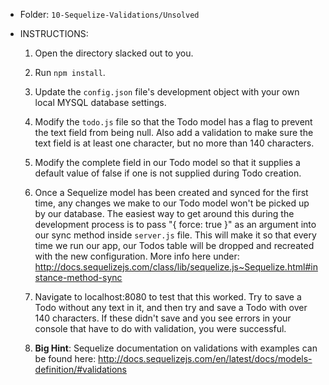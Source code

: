 - Folder: `10-Sequelize-Validations/Unsolved`

- INSTRUCTIONS:

  1. Open the directory slacked out to you.

  2. Run `npm install`.

  3. Update the `config.json` file's development object with your own local MYSQL database settings.

  4. Modify the `todo.js` file so that the Todo model has a flag to prevent the text field from being null. Also add a validation to make sure the text field is at least one character, but no more than 140 characters.

  5. Modify the complete field in our Todo model so that it supplies a default value of false if one is not supplied during Todo creation.

  6. Once a Sequelize model has been created and synced for the first time, any changes we make to our Todo model won't be picked up by our database. The easiest way to get around this during the development process is to pass "{ force: true }" as an argument into our sync method inside `server.js` file. This will make it so that every time we run our app, our Todos table will be dropped and recreated with the new configuration. More info here under: <http://docs.sequelizejs.com/class/lib/sequelize.js~Sequelize.html#instance-method-sync>

  7. Navigate to localhost:8080 to test that this worked. Try to save a Todo without any text in it, and then try and save a Todo with over 140 characters. If these didn't save and you see errors in your console that have to do with validation, you were successful.

  8. **Big Hint**: Sequelize documentation on validations with examples can be found here: <http://docs.sequelizejs.com/en/latest/docs/models-definition/#validations>

